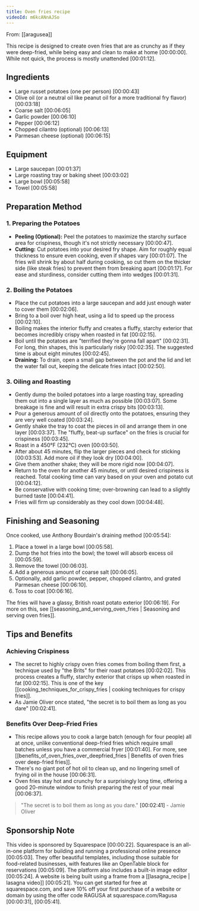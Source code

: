 ```yaml
---
title: Oven fries recipe
videoId: m6kcANnAJSo
---
```


From: [[aragusea]] <br/> 

This recipe is designed to create oven fries that are as crunchy as if they were deep-fried, while being easy and clean to make at home <a class="yt-timestamp" data-t="00:00:00">[00:00:00]</a>. While not quick, the process is mostly unattended <a class="yt-timestamp" data-t="00:01:12">[00:01:12]</a>.

## Ingredients
*   Large russet potatoes (one per person) <a class="yt-timestamp" data-t="00:00:43">[00:00:43]</a>
*   Olive oil (or a neutral oil like peanut oil for a more traditional fry flavor) <a class="yt-timestamp" data-t="00:03:18">[00:03:18]</a>
*   Coarse salt <a class="yt-timestamp" data-t="00:06:05">[00:06:05]</a>
*   Garlic powder <a class="yt-timestamp" data-t="00:06:10">[00:06:10]</a>
*   Pepper <a class="yt-timestamp" data-t="00:06:12">[00:06:12]</a>
*   Chopped cilantro (optional) <a class="yt-timestamp" data-t="00:06:13">[00:06:13]</a>
*   Parmesan cheese (optional) <a class="yt-timestamp" data-t="00:06:15">[00:06:15]</a>

## Equipment
*   Large saucepan <a class="yt-timestamp" data-t="00:01:37">[00:01:37]</a>
*   Large roasting tray or baking sheet <a class="yt-timestamp" data-t="00:03:02">[00:03:02]</a>
*   Large bowl <a class="yt-timestamp" data-t="00:05:58">[00:05:58]</a>
*   Towel <a class="yt-timestamp" data-t="00:05:58">[00:05:58]</a>

## Preparation Method

### 1. Preparing the Potatoes
*   **Peeling (Optional):** Peel the potatoes to maximize the starchy surface area for crispiness, though it's not strictly necessary <a class="yt-timestamp" data-t="00:00:47">[00:00:47]</a>.
*   **Cutting:** Cut potatoes into your desired fry shape. Aim for roughly equal thickness to ensure even cooking, even if shapes vary <a class="yt-timestamp" data-t="00:01:07">[00:01:07]</a>. The fries will shrink by about half during cooking, so cut them on the thicker side (like steak fries) to prevent them from breaking apart <a class="yt-timestamp" data-t="00:01:17">[00:01:17]</a>. For ease and sturdiness, consider cutting them into wedges <a class="yt-timestamp" data-t="00:01:31">[00:01:31]</a>.

### 2. Boiling the Potatoes
*   Place the cut potatoes into a large saucepan and add just enough water to cover them <a class="yt-timestamp" data-t="00:02:06">[00:02:06]</a>.
*   Bring to a boil over high heat, using a lid to speed up the process <a class="yt-timestamp" data-t="00:02:10">[00:02:10]</a>.
*   Boiling makes the interior fluffy and creates a fluffy, starchy exterior that becomes incredibly crispy when roasted in fat <a class="yt-timestamp" data-t="00:02:15">[00:02:15]</a>.
*   Boil until the potatoes are "terrified they're gonna fall apart" <a class="yt-timestamp" data-t="00:02:31">[00:02:31]</a>. For long, thin shapes, this is particularly risky <a class="yt-timestamp" data-t="00:02:35">[00:02:35]</a>. The suggested time is about eight minutes <a class="yt-timestamp" data-t="00:02:45">[00:02:45]</a>.
*   **Draining:** To drain, open a small gap between the pot and the lid and let the water fall out, keeping the delicate fries intact <a class="yt-timestamp" data-t="00:02:50">[00:02:50]</a>.

### 3. Oiling and Roasting
*   Gently dump the boiled potatoes into a large roasting tray, spreading them out into a single layer as much as possible <a class="yt-timestamp" data-t="00:03:07">[00:03:07]</a>. Some breakage is fine and will result in extra crispy bits <a class="yt-timestamp" data-t="00:03:13">[00:03:13]</a>.
*   Pour a generous amount of oil directly onto the potatoes, ensuring they are very well coated <a class="yt-timestamp" data-t="00:03:24">[00:03:24]</a>.
*   Gently shake the tray to coat the pieces in oil and arrange them in one layer <a class="yt-timestamp" data-t="00:03:37">[00:03:37]</a>. The "fluffy, beat-up surface" on the fries is crucial for crispiness <a class="yt-timestamp" data-t="00:03:45">[00:03:45]</a>.
*   Roast in a 450°F (232°C) oven <a class="yt-timestamp" data-t="00:03:50">[00:03:50]</a>.
*   After about 45 minutes, flip the larger pieces and check for sticking <a class="yt-timestamp" data-t="00:03:53">[00:03:53]</a>. Add more oil if they look dry <a class="yt-timestamp" data-t="00:04:00">[00:04:00]</a>.
*   Give them another shake; they will be more rigid now <a class="yt-timestamp" data-t="00:04:07">[00:04:07]</a>.
*   Return to the oven for another 45 minutes, or until desired crispiness is reached. Total cooking time can vary based on your oven and potato cut <a class="yt-timestamp" data-t="00:04:12">[00:04:12]</a>.
*   Be conservative with cooking time; over-browning can lead to a slightly burned taste <a class="yt-timestamp" data-t="00:04:41">[00:04:41]</a>.
*   Fries will firm up considerably as they cool down <a class="yt-timestamp" data-t="00:04:48">[00:04:48]</a>.

## Finishing and Seasoning

Once cooked, use Anthony Bourdain's draining method <a class="yt-timestamp" data-t="00:05:54">[00:05:54]</a>:
1.  Place a towel in a large bowl <a class="yt-timestamp" data-t="00:05:58">[00:05:58]</a>.
2.  Dump the hot fries into the bowl; the towel will absorb excess oil <a class="yt-timestamp" data-t="00:05:59">[00:05:59]</a>.
3.  Remove the towel <a class="yt-timestamp" data-t="00:06:03">[00:06:03]</a>.
4.  Add a generous amount of coarse salt <a class="yt-timestamp" data-t="00:06:05">[00:06:05]</a>.
5.  Optionally, add garlic powder, pepper, chopped cilantro, and grated Parmesan cheese <a class="yt-timestamp" data-t="00:06:10">[00:06:10]</a>.
6.  Toss to coat <a class="yt-timestamp" data-t="00:06:16">[00:06:16]</a>.

The fries will have a glassy, British roast potato exterior <a class="yt-timestamp" data-t="00:06:19">[00:06:19]</a>. For more on this, see [[seasoning_and_serving_oven_fries | Seasoning and serving oven fries]].

## Tips and Benefits

### Achieving Crispiness
*   The secret to highly crispy oven fries comes from boiling them first, a technique used by "the Brits" for their roast potatoes <a class="yt-timestamp" data-t="00:02:02">[00:02:02]</a>. This process creates a fluffy, starchy exterior that crisps up when roasted in fat <a class="yt-timestamp" data-t="00:02:15">[00:02:15]</a>. This is one of the key [[cooking_techniques_for_crispy_fries | cooking techniques for crispy fries]].
*   As Jamie Oliver once stated, "the secret is to boil them as long as you dare" <a class="yt-timestamp" data-t="00:02:41">[00:02:41]</a>.

### Benefits Over Deep-Fried Fries
*   This recipe allows you to cook a large batch (enough for four people) all at once, unlike conventional deep-fried fries which require small batches unless you have a commercial fryer <a class="yt-timestamp" data-t="00:01:40">[00:01:40]</a>. For more, see [[benefits_of_oven_fries_over_deepfried_fries | Benefits of oven fries over deep-fried fries]].
*   There's no giant pot of hot oil to clean up, and no lingering smell of frying oil in the house <a class="yt-timestamp" data-t="00:06:31">[00:06:31]</a>.
*   Oven fries stay hot and crunchy for a surprisingly long time, offering a good 20-minute window to finish preparing the rest of your meal <a class="yt-timestamp" data-t="00:06:37">[00:06:37]</a>.

> "The secret is to boil them as long as you dare." <a class="yt-timestamp" data-t="00:02:41">[00:02:41]</a> - Jamie Oliver

## Sponsorship Note
This video is sponsored by Squarespace <a class="yt-timestamp" data-t="00:00:22">[00:00:22]</a>. Squarespace is an all-in-one platform for building and running a professional online presence <a class="yt-timestamp" data-t="00:05:03">[00:05:03]</a>. They offer beautiful templates, including those suitable for food-related businesses, with features like an OpenTable block for reservations <a class="yt-timestamp" data-t="00:05:09">[00:05:09]</a>. The platform also includes a built-in image editor <a class="yt-timestamp" data-t="00:05:24">[00:05:24]</a>. A website is being built using a frame from a [[lasagna_recipe | lasagna video]] <a class="yt-timestamp" data-t="00:05:21">[00:05:21]</a>. You can get started for free at squarespace.com, and save 10% off your first purchase of a website or domain by using the offer code RAGUSA at squarespace.com/Ragusa <a class="yt-timestamp" data-t="00:00:31">[00:00:31]</a>, <a class="yt-timestamp" data-t="00:05:41">[00:05:41]</a>.